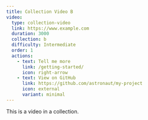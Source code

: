 ```yaml
---
title: Collection Video B
video:
  type: collection-video
  link: https://www.example.com
  duration: 3000
  collection: b
  difficulty: Intermediate
  order: 1
  actions:
    - text: Tell me more
      link: /getting-started/
      icon: right-arrow
    - text: View on GitHub
      link: https://github.com/astronaut/my-project
      icon: external
      variant: minimal
---
```


This is a video in a collection.
